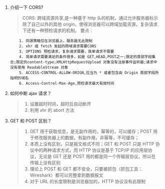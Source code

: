 1.  介绍一下 CORS?

    > CORS: 跨域资源共享,是一种基于 http 头的机制，通过允许服务器标示除了自己以外的其他 origin，使得浏览器可以跨域加载资源，复杂请求下还有一种预检请求的机制。
    > 要点：

            1. 同源策略仅在浏览器上，服务器无此限制
            2. xhr 或 fetch 发起的跨域请求需要CORS
            3. OPTIONS 预检请求，复杂请求需要，简单请求不需要
            4. 简单请求需要满足的条件很多，如是 GET,HEAD,POST之一;限定的首部字段集合;限定的content-type;XMLHttpRequestUpload 对象没有注册事件监听器;请求中没有使用 ReadableStream 对象
            5. ACCESS-CONTROL-ALLOW-ORIGN,应当为 * 或者包含由 Origin 首部字段所指明的域名
            6. Access-Control-Max-Age,预检请求最大有效时间

2.  如何中断 ajax 请求？

    > 1. 设置超时时间，超时后自动断开
    > 2. 利用 xhr 的 abort 方法

3.  GET 和 POST 区别？

    > 1. GET 用于获取信息，是无副作用的，幂等的，可以缓存；POST 用于修改服务器上的数据，有副作用，非幂等，不可缓存；
    > 2. 本质上没有区别，只是报文格式不同；GET 和 POST 只是 HTTP 协议中的两种请求方式，而 HTTP 协议是基于 TCP/IP 的应用层协议，无论是 GET 还是 POST 用的都是同一个传输层协议，所以在传输上没有区别
    > 3. 理论上 POST 和 GET 都不安全，只要被抓包（抓包工具：Wireshark）都可以完整拿到数据报文
    > 4. 对于 URL 的长度限制是浏览器加的，HTTP 协议没有此限制
